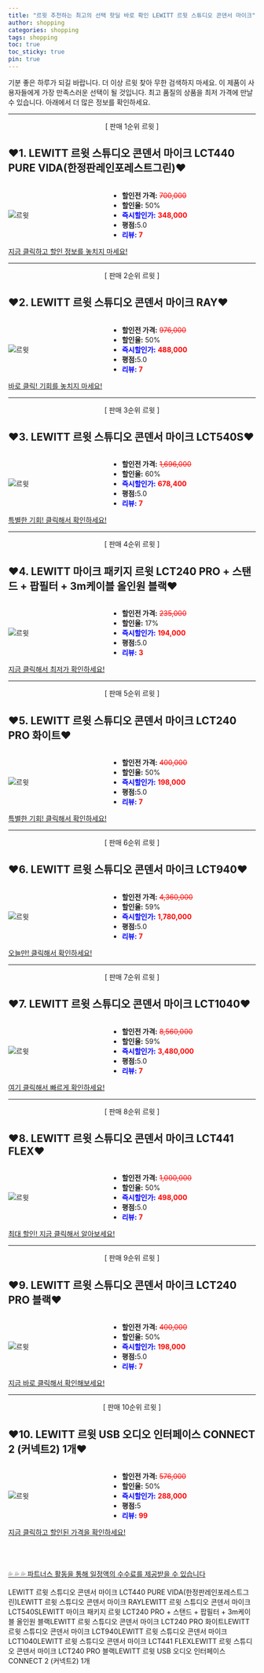 ```yaml
---
title: "르윗 추천하는 최고의 선택 핫딜 바로 확인 LEWITT 르윗 스튜디오 콘덴서 마이크"
author: shopping
categories: shopping
tags: shopping
toc: true
toc_sticky: true
pin: true
---
```

기분 좋은 하루가 되길 바랍니다. 더 이상 르윗 찾아 무한 검색하지 마세요. 이 제품이 사용자들에게 가장 만족스러운 선택이 될 것입니다. 최고 품질의 상품을 최저 가격에 만날 수 있습니다. 아래에서 더 많은 정보를 확인하세요.

---
<p class="toplist" style="margin: 0 auto; display: block; width: fit-content;">[ 판매 1순위 르윗 ]</p>

<h2><strong>❤️1. LEWITT 르윗 스튜디오 콘덴서 마이크 LCT440 PURE VIDA(한정판레인포레스트그린)❤️</strong></h2>

<div style="display: flex; align-items: center;">
    <div style="flex: 0.4;">
        <img src="https://thumbnail8.coupangcdn.com/thumbnails/remote/230x230ex/image/vendor_inventory/c209/df5bbea04669bb64a9e51148016d73f858629ec27b14a96a36c853520f51.jpg" alt="르윗" style="max-width: 100%;">
    </div>
    <div style="flex: 0.6; margin-left: 10px;">
        <ul>
            <li><strong>할인전 가격:</strong> <del style="color: red;">700,000</del></li>
            <li><strong>할인율:</strong> 50%</li>
            <li><span style='color:blue'><strong>즉시할인가:</strong></span> <span style='color:red'><strong>348,000</strong></span></li>
            <li><strong>평점:</strong>5.0</li>
            <li><span style='color:blue'><strong>리뷰:</strong></span> <span style='color:red'><strong>7</strong></span></li>
        </ul>
    </div>
</div>
<div class="center">
    <a href="https://William4Davisa.github.io?lptag=AF9450613&subid=githubio&pageKey=7780646748&traceid=V0-153&itemId=21028375595&vendorItemId=88091308782" class="myButton">
        지금 클릭하고 할인 정보를 놓치지 마세요!
    </a>
</div>


---
<p class="toplist" style="margin: 0 auto; display: block; width: fit-content;">[ 판매 2순위 르윗 ]</p>

<h2><strong>❤️2. LEWITT 르윗 스튜디오 콘덴서 마이크 RAY❤️</strong></h2>

<div style="display: flex; align-items: center;">
    <div style="flex: 0.4;">
        <img src="https://thumbnail9.coupangcdn.com/thumbnails/remote/230x230ex/image/vendor_inventory/f536/2474f5fbf328b534f8c09250e6d89fe4bcce07eb23132c6ccb8c34f747b7.jpg" alt="르윗" style="max-width: 100%;">
    </div>
    <div style="flex: 0.6; margin-left: 10px;">
        <ul>
            <li><strong>할인전 가격:</strong> <del style="color: red;">976,000</del></li>
            <li><strong>할인율:</strong> 50%</li>
            <li><span style='color:blue'><strong>즉시할인가:</strong></span> <span style='color:red'><strong>488,000</strong></span></li>
            <li><strong>평점:</strong>5.0</li>
            <li><span style='color:blue'><strong>리뷰:</strong></span> <span style='color:red'><strong>7</strong></span></li>
        </ul>
    </div>
</div>
<div class="center">
    <a href="https://William4Davisa.github.io?lptag=AF9450613&subid=githubio&pageKey=7780646748&traceid=V0-153&itemId=22620247952&vendorItemId=89661799539" class="myButton">
        바로 클릭! 기회를 놓치지 마세요!
    </a>
</div>


---
<p class="toplist" style="margin: 0 auto; display: block; width: fit-content;">[ 판매 3순위 르윗 ]</p>

<h2><strong>❤️3. LEWITT 르윗 스튜디오 콘덴서 마이크 LCT540S❤️</strong></h2>

<div style="display: flex; align-items: center;">
    <div style="flex: 0.4;">
        <img src="https://thumbnail8.coupangcdn.com/thumbnails/remote/230x230ex/image/vendor_inventory/07fb/909a0841606d076e73f0e2d669c4a7b295eb27ba75ecf75f7a17c49377c1.jpg" alt="르윗" style="max-width: 100%;">
    </div>
    <div style="flex: 0.6; margin-left: 10px;">
        <ul>
            <li><strong>할인전 가격:</strong> <del style="color: red;">1,696,000</del></li>
            <li><strong>할인율:</strong> 60%</li>
            <li><span style='color:blue'><strong>즉시할인가:</strong></span> <span style='color:red'><strong>678,400</strong></span></li>
            <li><strong>평점:</strong>5.0</li>
            <li><span style='color:blue'><strong>리뷰:</strong></span> <span style='color:red'><strong>7</strong></span></li>
        </ul>
    </div>
</div>
<div class="center">
    <a href="https://William4Davisa.github.io?lptag=AF9450613&subid=githubio&pageKey=7780646748&traceid=V0-153&itemId=21035250591&vendorItemId=88098102038" class="myButton">
        특별한 기회! 클릭해서 확인하세요!
    </a>
</div>


---
<p class="toplist" style="margin: 0 auto; display: block; width: fit-content;">[ 판매 4순위 르윗 ]</p>

<h2><strong>❤️4. LEWITT 마이크 패키지 르윗 LCT240 PRO + 스탠드 + 팝필터 + 3m케이블 올인원 블랙❤️</strong></h2>

<div style="display: flex; align-items: center;">
    <div style="flex: 0.4;">
        <img src="https://thumbnail9.coupangcdn.com/thumbnails/remote/230x230ex/image/vendor_inventory/7637/b87ae9befd44ddec6ed1b8f60b2dfb06ccf98a579fbb289ad8339d2a1a96.png" alt="르윗" style="max-width: 100%;">
    </div>
    <div style="flex: 0.6; margin-left: 10px;">
        <ul>
            <li><strong>할인전 가격:</strong> <del style="color: red;">235,000</del></li>
            <li><strong>할인율:</strong> 17%</li>
            <li><span style='color:blue'><strong>즉시할인가:</strong></span> <span style='color:red'><strong>194,000</strong></span></li>
            <li><strong>평점:</strong>5.0</li>
            <li><span style='color:blue'><strong>리뷰:</strong></span> <span style='color:red'><strong>3</strong></span></li>
        </ul>
    </div>
</div>
<div class="center">
    <a href="https://William4Davisa.github.io?lptag=AF9450613&subid=githubio&pageKey=7681928595&traceid=V0-153&itemId=20520519397&vendorItemId=87597957177" class="myButton">
        지금 클릭해서 최저가 확인하세요!
    </a>
</div>


---
<p class="toplist" style="margin: 0 auto; display: block; width: fit-content;">[ 판매 5순위 르윗 ]</p>

<h2><strong>❤️5. LEWITT 르윗 스튜디오 콘덴서 마이크 LCT240 PRO 화이트❤️</strong></h2>

<div style="display: flex; align-items: center;">
    <div style="flex: 0.4;">
        <img src="https://thumbnail8.coupangcdn.com/thumbnails/remote/230x230ex/image/vendor_inventory/a35e/50537c2beff38e1b5b027499d5a93df505c73f77c5cb95362d269826c3a4.jpg" alt="르윗" style="max-width: 100%;">
    </div>
    <div style="flex: 0.6; margin-left: 10px;">
        <ul>
            <li><strong>할인전 가격:</strong> <del style="color: red;">400,000</del></li>
            <li><strong>할인율:</strong> 50%</li>
            <li><span style='color:blue'><strong>즉시할인가:</strong></span> <span style='color:red'><strong>198,000</strong></span></li>
            <li><strong>평점:</strong>5.0</li>
            <li><span style='color:blue'><strong>리뷰:</strong></span> <span style='color:red'><strong>7</strong></span></li>
        </ul>
    </div>
</div>
<div class="center">
    <a href="https://William4Davisa.github.io?lptag=AF9450613&subid=githubio&pageKey=7780646748&traceid=V0-153&itemId=21028375593&vendorItemId=88091308765" class="myButton">
        특별한 기회! 클릭해서 확인하세요!
    </a>
</div>


---
<p class="toplist" style="margin: 0 auto; display: block; width: fit-content;">[ 판매 6순위 르윗 ]</p>

<h2><strong>❤️6. LEWITT 르윗 스튜디오 콘덴서 마이크 LCT940❤️</strong></h2>

<div style="display: flex; align-items: center;">
    <div style="flex: 0.4;">
        <img src="https://thumbnail8.coupangcdn.com/thumbnails/remote/230x230ex/image/vendor_inventory/9378/55795f603c01c31bbe38ed59b85a5c013fc6dd826db85bde5529e5f6755f.jpg" alt="르윗" style="max-width: 100%;">
    </div>
    <div style="flex: 0.6; margin-left: 10px;">
        <ul>
            <li><strong>할인전 가격:</strong> <del style="color: red;">4,360,000</del></li>
            <li><strong>할인율:</strong> 59%</li>
            <li><span style='color:blue'><strong>즉시할인가:</strong></span> <span style='color:red'><strong>1,780,000</strong></span></li>
            <li><strong>평점:</strong>5.0</li>
            <li><span style='color:blue'><strong>리뷰:</strong></span> <span style='color:red'><strong>7</strong></span></li>
        </ul>
    </div>
</div>
<div class="center">
    <a href="https://William4Davisa.github.io?lptag=AF9450613&subid=githubio&pageKey=7780646748&traceid=V0-153&itemId=21035250590&vendorItemId=88098102022" class="myButton">
        오늘만! 클릭해서 확인하세요!
    </a>
</div>


---
<p class="toplist" style="margin: 0 auto; display: block; width: fit-content;">[ 판매 7순위 르윗 ]</p>

<h2><strong>❤️7. LEWITT 르윗 스튜디오 콘덴서 마이크 LCT1040❤️</strong></h2>

<div style="display: flex; align-items: center;">
    <div style="flex: 0.4;">
        <img src="https://thumbnail6.coupangcdn.com/thumbnails/remote/230x230ex/image/vendor_inventory/4daf/7449c344d3b3e34f88c6c7afb6bca84ebf283ec481b10449deba9a25dcec.jpg" alt="르윗" style="max-width: 100%;">
    </div>
    <div style="flex: 0.6; margin-left: 10px;">
        <ul>
            <li><strong>할인전 가격:</strong> <del style="color: red;">8,560,000</del></li>
            <li><strong>할인율:</strong> 59%</li>
            <li><span style='color:blue'><strong>즉시할인가:</strong></span> <span style='color:red'><strong>3,480,000</strong></span></li>
            <li><strong>평점:</strong>5.0</li>
            <li><span style='color:blue'><strong>리뷰:</strong></span> <span style='color:red'><strong>7</strong></span></li>
        </ul>
    </div>
</div>
<div class="center">
    <a href="https://William4Davisa.github.io?lptag=AF9450613&subid=githubio&pageKey=7780646748&traceid=V0-153&itemId=21035250593&vendorItemId=88098101929" class="myButton">
        여기 클릭해서 빠르게 확인하세요!
    </a>
</div>


---
<p class="toplist" style="margin: 0 auto; display: block; width: fit-content;">[ 판매 8순위 르윗 ]</p>

<h2><strong>❤️8. LEWITT 르윗 스튜디오 콘덴서 마이크 LCT441 FLEX❤️</strong></h2>

<div style="display: flex; align-items: center;">
    <div style="flex: 0.4;">
        <img src="https://thumbnail10.coupangcdn.com/thumbnails/remote/230x230ex/image/vendor_inventory/639e/7875e3ac86e1bb1e0b9a961fd652cbeae86b8ec6b4473d927b2f2b811de4.jpg" alt="르윗" style="max-width: 100%;">
    </div>
    <div style="flex: 0.6; margin-left: 10px;">
        <ul>
            <li><strong>할인전 가격:</strong> <del style="color: red;">1,000,000</del></li>
            <li><strong>할인율:</strong> 50%</li>
            <li><span style='color:blue'><strong>즉시할인가:</strong></span> <span style='color:red'><strong>498,000</strong></span></li>
            <li><strong>평점:</strong>5.0</li>
            <li><span style='color:blue'><strong>리뷰:</strong></span> <span style='color:red'><strong>7</strong></span></li>
        </ul>
    </div>
</div>
<div class="center">
    <a href="https://William4Davisa.github.io?lptag=AF9450613&subid=githubio&pageKey=7780646748&traceid=V0-153&itemId=21035250592&vendorItemId=88098101896" class="myButton">
        최대 할인! 지금 클릭해서 알아보세요!
    </a>
</div>


---
<p class="toplist" style="margin: 0 auto; display: block; width: fit-content;">[ 판매 9순위 르윗 ]</p>

<h2><strong>❤️9. LEWITT 르윗 스튜디오 콘덴서 마이크 LCT240 PRO 블랙❤️</strong></h2>

<div style="display: flex; align-items: center;">
    <div style="flex: 0.4;">
        <img src="https://thumbnail9.coupangcdn.com/thumbnails/remote/230x230ex/image/vendor_inventory/2ee6/5d503a82a7856f8dd55f60966d73626f2756fa4a5540f3e2d14afaeaa94b.jpg" alt="르윗" style="max-width: 100%;">
    </div>
    <div style="flex: 0.6; margin-left: 10px;">
        <ul>
            <li><strong>할인전 가격:</strong> <del style="color: red;">400,000</del></li>
            <li><strong>할인율:</strong> 50%</li>
            <li><span style='color:blue'><strong>즉시할인가:</strong></span> <span style='color:red'><strong>198,000</strong></span></li>
            <li><strong>평점:</strong>5.0</li>
            <li><span style='color:blue'><strong>리뷰:</strong></span> <span style='color:red'><strong>7</strong></span></li>
        </ul>
    </div>
</div>
<div class="center">
    <a href="https://William4Davisa.github.io?lptag=AF9450613&subid=githubio&pageKey=7780646748&traceid=V0-153&itemId=21028328110&vendorItemId=88091261592" class="myButton">
        지금 바로 클릭해서 확인해보세요!
    </a>
</div>


---
<p class="toplist" style="margin: 0 auto; display: block; width: fit-content;">[ 판매 10순위 르윗 ]</p>

<h2><strong>❤️10. LEWITT 르윗 USB 오디오 인터페이스 CONNECT 2 (커넥트2) 1개❤️</strong></h2>

<div style="display: flex; align-items: center;">
    <div style="flex: 0.4;">
        <img src="https://thumbnail7.coupangcdn.com/thumbnails/remote/230x230ex/image/vendor_inventory/b699/11122eae4a31064dbce1261278f6f648440aa20c84eb5150023cf4b7b852.jpg" alt="르윗" style="max-width: 100%;">
    </div>
    <div style="flex: 0.6; margin-left: 10px;">
        <ul>
            <li><strong>할인전 가격:</strong> <del style="color: red;">576,000</del></li>
            <li><strong>할인율:</strong> 50%</li>
            <li><span style='color:blue'><strong>즉시할인가:</strong></span> <span style='color:red'><strong>288,000</strong></span></li>
            <li><strong>평점:</strong>5</li>
            <li><span style='color:blue'><strong>리뷰:</strong></span> <span style='color:red'><strong>99</strong></span></li>
        </ul>
    </div>
</div>
<div class="center">
    <a href="https://William4Davisa.github.io?lptag=AF9450613&subid=githubio&pageKey=8217203767&traceid=V0-153&itemId=23606363340&vendorItemId=90632947184" class="myButton">
        지금 클릭하고 할인된 가격을 확인하세요!
    </a>
</div>

<br><br><br>[💦 💦 💦 파트너스 활동을 통해 일정액의 수수료를 제공받을 수 있습니다](https://link.coupang.com/a/bcpT2c)<br><br>LEWITT 르윗 스튜디오 콘덴서 마이크 LCT440 PURE VIDA(한정판레인포레스트그린)LEWITT 르윗 스튜디오 콘덴서 마이크 RAYLEWITT 르윗 스튜디오 콘덴서 마이크 LCT540SLEWITT 마이크 패키지 르윗 LCT240 PRO + 스탠드 + 팝필터 + 3m케이블 올인원 블랙LEWITT 르윗 스튜디오 콘덴서 마이크 LCT240 PRO 화이트LEWITT 르윗 스튜디오 콘덴서 마이크 LCT940LEWITT 르윗 스튜디오 콘덴서 마이크 LCT1040LEWITT 르윗 스튜디오 콘덴서 마이크 LCT441 FLEXLEWITT 르윗 스튜디오 콘덴서 마이크 LCT240 PRO 블랙LEWITT 르윗 USB 오디오 인터페이스 CONNECT 2 (커넥트2) 1개